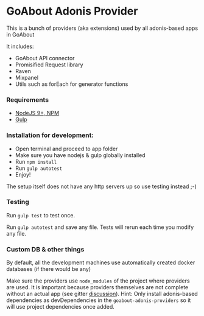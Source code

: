 # GoAbout Adonis Provider

This is a bunch of providers (aka extensions) used by all adonis-based apps in GoAbout

It includes:
* GoAbout API connector
* Promisified Request library
* Raven
* Mixpanel
* Utils such as forEach for generator functions

### Requirements
* [NodeJS 9+, NPM](https://nodejs.org/download/)
* [Gulp](http://gulpjs.com/)

### Installation for development:

* Open terminal and proceed to app folder
* Make sure you have nodejs & gulp globally installed
* Run `npm install`
* Run `gulp autotest`
* Enjoy!

The setup itself does not have any http servers up so use testing instead ;-)

### Testing

Run `gulp test` to test once.

Run `gulp autotest` and save any file. Tests will rerun each time you modify any file.

### Custom DB & other things

By default, all the development machines use automatically created docker databases (if there would be any)


Make sure the providers use `node_modules` of the project where providers are used. It is important because providers themselves are not complete without an actual app (see gitter [discussion](https://gitter.im/adonisjs/adonis-framework?at=581634ba5a1cfa016e628dd4)). Hint: Only install adonis-based dependencies as devDependencies in the `goabout-adonis-providers` so it will use project dependencies once added.
